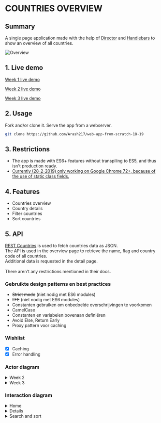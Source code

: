 # COUNTRIES OVERVIEW

## Summary

A single page application made with the help of 
[Director](https://github.com/flatiron/director) 
and 
[Handlebars](https://github.com/wycats/handlebars.js/) 
to show an overview of all countries.

![Overview](../master/images/app.png)

<!--
inhoudsopgave
 -->

## 1. Live demo

[Week 1 live demo](https://arash217.github.io/web-app-from-scratch-18-19/week1)

[Week 2 live demo](https://arash217.github.io/web-app-from-scratch-18-19/week2)

[Week 3 live demo](https://arash217.github.io/web-app-from-scratch-18-19/week3)

## 2. Usage

Fork and/or clone it. Serve the app from a webserver.
```bash
git clone https://github.com/Arash217/web-app-from-scratch-18-19
```

## 3. Restrictions

- The app is made with ES6+ features without transpiling to ES5, and thus isn't production ready. 
- [Currently (28-2-2019) only working on Google Chrome 72+, because of the use of static class fields.](https://kangax.github.io/compat-table/esnext/)

## 4. Features

- Countries overview 
- Country details
- Filter countries
- Sort countries

## 5. API

[REST Countries](https://restcountries.eu) is used to fetch countries data as JSON.
<br/>
The API is used in the overview page to retrieve the name, flag and country code of all countries.
<br/>
Additional data is requested in the detail page.
<br/>
<br/>
There aren't any restrictions mentioned in their docs.

<!--

### Interaction diagram

TODO

 -->

### Gebruikte design patterns en best practices

- ~~Strict mode~~ (niet nodig met ES6 modules)
- ~~IIFE~~ (niet nodig met ES6 modules)
- Constanten gebruiken om onbedoelde overschrijvingen te voorkomen
- CamelCase
- Constanten en variabelen bovenaan definiëren
- Avoid Else, Return Early
- Proxy pattern voor caching

### Wishlist

- [x] Caching
- [x] Error handling

### Actor diagram
 
<details>
<summary>Week 2</summary>

![Actor diagram](../master/images/actor-diagram-w2.jpg)
</details>

<details>
<summary>Week 3</summary>

![Actor diagram](../master/images/actor-diagram-w3.jpg)
</details>

### Interaction diagram

<details>
<summary>Home</summary>

![Actor diagram](../master/images/home-interaction.jpg)
</details>

<details>
<summary>Details</summary>

![Actor diagram](../master/images/details-interaction.jpg)
</details>

<details>
<summary>Search and sort</summary>

![Actor diagram](../master/images/search-and-sort-interaction.jpg)
</details>